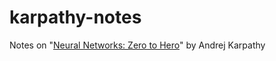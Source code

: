 # karpathy-notes
Notes on "[Neural Networks: Zero to Hero](https://www.youtube.com/playlist?list=PLAqhIrjkxbuWI23v9cThsA9GvCAUhRvKZ)" by Andrej Karpathy
